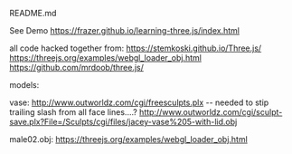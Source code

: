 README.md

See Demo  https://frazer.github.io/learning-three.js/index.html



all code hacked together from:
    https://stemkoski.github.io/Three.js/
	https://threejs.org/examples/webgl_loader_obj.html
	https://github.com/mrdoob/three.js/




models:

vase:  http://www.outworldz.com/cgi/freesculpts.plx   -- needed to stip trailing slash from all face lines....?
	http://www.outworldz.com/cgi/sculpt-save.plx?File=/Sculpts/cgi/files/jacey-vase%205-with-lid.obj

	
male02.obj: https://threejs.org/examples/webgl_loader_obj.html

